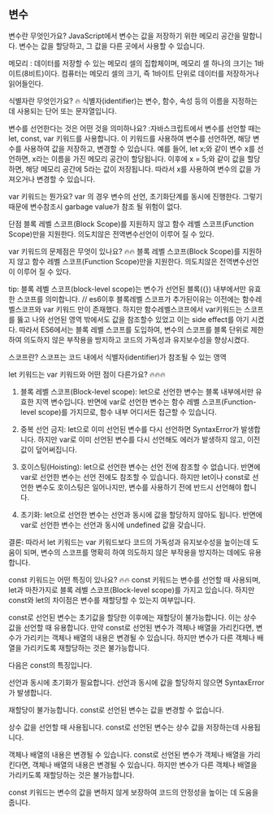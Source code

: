 ## 변수

변수란 무엇인가요?
JavaScript에서 변수는 값을 저장하기 위한 메모리 공간을 말합니다. 변수는 값을 할당하고, 그 값을 다른 곳에서 사용할 수 있습니다.

메모리 : 데이터를 저장할 수 있는 메모리 셀의 집합체이며, 메모리 셀 하나의 크기는 1바이트(8비트)이다.
컴퓨터는 메모리 셀의 크기, 즉 1바이트 단위로 데이터를 저장하거나 읽어들인다.

식별자란 무엇인가요? 🔥
식별자(identifier)는 변수, 함수, 속성 등의 이름을 지정하는 데 사용되는 단어 또는 문자열입니다.

변수를 선언한다는 것은 어떤 것을 의미하나요?
:자바스크립트에서 변수를 선언할 때는 let, const, var 키워드를 사용합니다. 이 키워드를 사용하여 변수를 선언하면, 해당 변수를 사용하여 값을 저장하고, 변경할 수 있습니다.
예를 들어, let x;와 같이 변수 x를 선언하면, x라는 이름을 가진 메모리 공간이 할당됩니다. 이후에 x = 5;와 같이 값을 할당하면, 해당 메모리 공간에 5라는 값이 저장됩니다. 따라서 x를 사용하여 변수의 값을 가져오거나 변경할 수 있습니다.

var 키워드는 뭔가요?
var 의 경우 변수의 선언, 초기화단계를 동시에 진행한다. 그렇기 때문에 변수참조시 garbage value가 참조 될 위험이 없다.

단점
블록 레벨 스코프(Block Scope)를 지원하지 않고 함수 레벨 스코프(Function Scope)만을 지원한다.
의도치않은 전역변수선언이 이루어 질 수 있다.

var 키워드의 문제점은 무엇이 있나요? 🔥🔥
블록 레벨 스코프(Block Scope)를 지원하지 않고 함수 레벨 스코프(Function Scope)만을 지원한다.
의도치않은 전역변수선언이 이루어 질 수 있다.

tip: 블록 레벨 스코프(block-level scope)는 변수가 선언된 블록({}) 내부에서만 유효한 스코프를 의미합니다. // es6이후 블록레벨 스코프가 추가된이유는 이전에는 함수레벨스코프와 var 키워드 만이 존재했다.
하지만 함수레벨스코프에서 var키워드는 스코프를 뚫고 나와 선언된 영역 밖에서도 값을 참조할수 있었고 이는 side effect를 야기 시켰다. 따라서 ES6에서는 블록 레벨 스코프를 도입하여, 변수의 스코프를 블록 단위로 제한하여 의도하지 않은 부작용을 방지하고 코드의 가독성과 유지보수성을 향상시켰다.

스코프란? 스코프는 코드 내에서 식별자(identifier)가 참조될 수 있는 영역

let 키워드는 var 키워드와 어떤 점이 다른가요? 🔥🔥🔥

1. 블록 레벨 스코프(Block-level scope): let으로 선언한 변수는 블록 내부에서만 유효한 지역 변수입니다. 반면에 var로 선언한 변수는 함수 레벨 스코프(Function-level scope)를 가지므로, 함수 내부 어디서든 접근할 수 있습니다.

2. 중복 선언 금지: let으로 이미 선언된 변수를 다시 선언하면 SyntaxError가 발생합니다. 하지만 var로 이미 선언된 변수를 다시 선언해도 에러가 발생하지 않고, 이전 값이 덮어써집니다.

3. 호이스팅(Hoisting): let으로 선언한 변수는 선언 전에 참조할 수 없습니다. 반면에 var로 선언한 변수는 선언 전에도 참조할 수 있습니다. 하지만 let이나 const로 선언한 변수도 호이스팅은 일어나지만, 변수를 사용하기 전에 반드시 선언해야 합니다.

4. 초기화: let으로 선언한 변수는 선언과 동시에 값을 할당하지 않아도 됩니다. 반면에 var로 선언한 변수는 선언과 동시에 undefined 값을 갖습니다.

결론:
따라서 let 키워드는 var 키워드보다 코드의 가독성과 유지보수성을 높이는데 도움이 되며, 변수의 스코프를 명확히 하여 의도하지 않은 부작용을 방지하는 데에도 유용합니다.

const 키워드는 어떤 특징이 있나요? 🔥🔥
const 키워드는 변수를 선언할 때 사용되며, let과 마찬가지로 블록 레벨 스코프(Block-level scope)를 가지고 있습니다. 하지만 const와 let의 차이점은 변수를 재할당할 수 있는지 여부입니다.

const로 선언된 변수는 초기값을 할당한 이후에는 재할당이 불가능합니다. 이는 상수 값을 선언할 때 유용합니다. 만약 const로 선언된 변수가 객체나 배열을 가리킨다면, 변수가 가리키는 객체나 배열의 내용은 변경될 수 있습니다. 하지만 변수가 다른 객체나 배열을 가리키도록 재할당하는 것은 불가능합니다.

다음은 const의 특징입니다.

선언과 동시에 초기화가 필요합니다. 선언과 동시에 값을 할당하지 않으면 SyntaxError가 발생합니다.

재할당이 불가능합니다. const로 선언된 변수는 값을 변경할 수 없습니다.

상수 값을 선언할 때 사용됩니다. const로 선언된 변수는 상수 값을 저장하는데 사용됩니다.

객체나 배열의 내용은 변경될 수 있습니다. const로 선언된 변수가 객체나 배열을 가리킨다면, 객체나 배열의 내용은 변경될 수 있습니다. 하지만 변수가 다른 객체나 배열을 가리키도록 재할당하는 것은 불가능합니다.

const 키워드는 변수의 값을 변하지 않게 보장하여 코드의 안정성을 높이는 데 도움을 줍니다.
